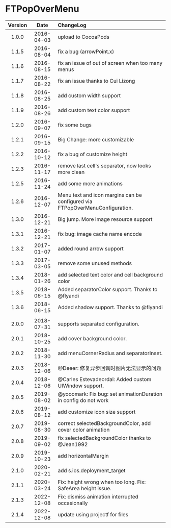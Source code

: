 # FTPopOverMenu


| Version | Date | ChangeLog |
|:--------:|:--------:|:--------|
|1.0.0|2016-04-03| upload to CocoaPods|
|1.1.5|2016-08-04| fix a bug (arrowPoint.x)|
|1.1.6|2016-08-15| fix an issue of out of screen when too many menus|
|1.1.7|2016-08-22| fix an issue thanks to Cui Lizong|
|1.1.8|2016-08-25| add custom width support|
|1.1.9|2016-08-26| add custom text color support|
|1.2.0|2016-09-07| fix some bugs|
|1.2.1|2016-09-15| Big Change: more customizable|
|1.2.2|2016-10-12| fix a bug of customize height|
|1.2.3|2016-11-17| remove last cell's separator, now looks more clean|
|1.2.5|2016-11-24| add some more animations|
|1.2.6|2016-12-07| Menu text and icon margins can be configured via FTPopOverMenuConfiguration.|
|1.3.0|2016-12-21| Big jump. More image resource support |
|1.3.1|2016-12-21| fix bug: image cache name encode |
|1.3.2|2017-01-07| added round arrow support |
|1.3.3|2017-03-05| remove some unused methods |
|1.3.4|2018-01-26| add selected text color and cell background color |
|1.3.5|2018-06-15| Added separatorColor support. Thanks to @flyandi |
|1.3.6|2018-06-15| Added shadow support. Thanks to @flyandi |
|  | |  |
|2.0.0|2018-07-31| supports separated configuration. |
|2.0.1|2018-10-25| add cover background color. |
|2.0.2|2018-11-30| add menuCornerRadius and separatorInset. |
|2.0.3|2018-12-06| @Deeer: 修复异步回调时图片无法显示的问题 |
|2.0.4|2018-12-06| @Carles Estevadeordal: Added custom UIWindow support. |
|2.0.5|2019-08-02| @yooomark: Fix bug: set animationDuration in config do not work |
|2.0.6|2019-08-12| add customize icon size support |
|2.0.7|2019-08-30| correct selectedBackgroundColor, add cover color animation |
|2.0.8|2019-09-02| fix selectedBackgroundColor thanks to @Jean1992 |
|2.0.9|2019-10-23| add horizontalMargin |
|2.1.0|2020-02-21| add s.ios.deployment_target |
|2.1.1|2020-03-24| Fix: height wrong when too long. Fix: SafeArea height issue. |
|2.1.3|2022-12-08| Fix: dismiss animation interrupted occasionally |
|2.1.4|2022-12-08| update using projectf for files |


